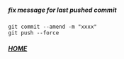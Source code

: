 ##### fix message for last pushed commit
```shell script
git commit --amend -m "xxxx"
git push --force
```

##### [HOME](./../../../README.md)